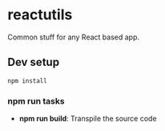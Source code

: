 # reactutils

Common stuff for any React based app.

## Dev setup

`npm install`

### npm run tasks

- **npm run build**: Transpile the source code
